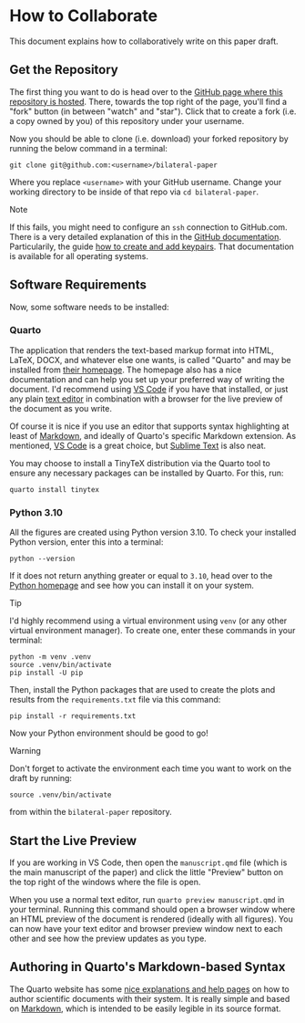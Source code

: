 # How to Collaborate

This document explains how to collaboratively write on this paper draft.


## Get the Repository

The first thing you want to do is head over to the [GitHub page where this repository is hosted][this repo]. There, towards the top right of the page, you'll find a "fork" button (in between "watch" and "star"). Click that to create a fork (i.e. a copy owned by you) of this repository under your username.

Now you should be able to clone (i.e. download) your forked repository by running the below command in a terminal:

```
git clone git@github.com:<username>/bilateral-paper
```

Where you replace `<username>` with your GitHub username. Change your working directory to be inside of that repo via `cd bilateral-paper`.

> [!NOTE]
> If this fails, you might need to configure an `ssh` connection to GitHub.com. There is a very detailed explanation of this in the [GitHub documentation]. Particularily, the guide [how to create and add keypairs]. That documentation is available for all operating systems.


[GitHub documentation]: https://docs.github.com/en/authentication/connecting-to-github-with-ssh/about-ssh
[how to create and add keypairs]: https://docs.github.com/en/authentication/connecting-to-github-with-ssh/adding-a-new-ssh-key-to-your-github-account


## Software Requirements

Now, some software needs to be installed:


### Quarto

The application that renders the text-based markup format into HTML, LaTeX, DOCX, and whatever else one wants, is called "Quarto" and may be installed from [their homepage]. The homepage also has a nice documentation and can help you set up your preferred way of writing the document. I'd recommend using [VS Code] if you have that installed, or just any plain [text editor] in combination with a browser for the live preview of the document as you write.

Of course it is nice if you use an editor that supports syntax highlighting at least of [Markdown], and ideally of Quarto's specific Markdown extension. As mentioned, [VS Code] is a great choice, but [Sublime Text] is also neat.

You may choose to install a TinyTeX distribution via the Quarto tool to ensure any necessary packages can be installed by Quarto. For this, run:

```
quarto install tinytex
```

[their homepage]: https://quarto.org/docs/get-started/
[VS Code]: https://quarto.org/docs/tools/vscode.html
[text editor]: https://quarto.org/docs/tools/text-editors.html
[Sublime Text]: https://www.sublimetext.com/


### Python 3.10

All the figures are created using Python version 3.10. To check your installed Python version, enter this into a terminal:

```
python --version
```

If it does not return anything greater or equal to `3.10`, head over to the [Python homepage] and see how you can install it on your system.


> [!TIP]
> I'd highly recommend using a virtual environment using `venv` (or any other virtual environment manager). To create one, enter these commands in your terminal:
> ```
> python -m venv .venv
> source .venv/bin/activate
> pip install -U pip
> ```

Then, install the Python packages that are used to create the plots and results from the `requirements.txt` file via this command:

```
pip install -r requirements.txt
```

Now your Python environment should be good to go!

> [!WARNING]
> Don't forget to activate the environment each time you want to work on the draft by running:
> ```
> source .venv/bin/activate
> ```
> from within the `bilateral-paper` repository.

[this repo]: https://github.com/rmnldwg/bilateral-paper
[Python homepage]: https://python.org


## Start the Live Preview

If you are working in VS Code, then open the `manuscript.qmd` file (which is the main manuscript of the paper) and click the little "Preview" button on the top right of the windows where the file is open.

When you use a normal text editor, run `quarto preview manuscript.qmd` in your terminal. Running this command should open a browser window where an HTML preview of the document is rendered (ideally with all figures). You can now have your text editor and browser preview window next to each other and see how the preview updates as you type.


## Authoring in Quarto's Markdown-based Syntax

The Quarto website has some [nice explanations and help pages][Markdown basics] on how to author scientific documents with their system. It is really simple and based on [Markdown], which is intended to be easily legible in its source format.

[Markdown basics]: https://quarto.org/docs/authoring/markdown-basics.html
[Markdown]: https://daringfireball.net/projects/markdown/
